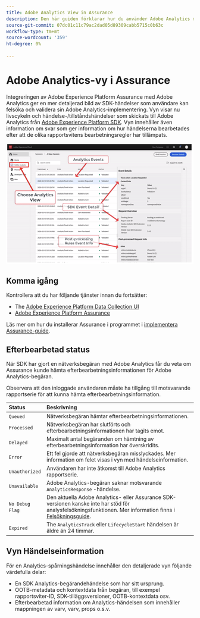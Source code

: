 ```yaml
---
title: Adobe Analytics View in Assurance
description: Den här guiden förklarar hur du använder Adobe Analytics med Adobe Experience Platform Assurance.
source-git-commit: 07dc01c11c79ac2dad05d89309cabb5715c0b63c
workflow-type: tm+mt
source-wordcount: '359'
ht-degree: 0%

---
```



# Adobe Analytics-vy i Assurance

Integreringen av Adobe Experience Platform Assurance med Adobe Analytics ger en mer detaljerad bild av SDK-händelser som användare kan felsöka och validera sin Adobe Analytics-implementering. Vyn visar nu livscykeln och händelse-/tillståndshändelser som skickats till Adobe Analytics från [Adobe Experience Platform SDK](https://developer.adobe.com/client-sdks/documentation/adobe-analytics/). Vyn innehåller även information om svar som ger information om hur händelserna bearbetades efter att de olika rapportsvitens bearbetningsregler har tillämpats.

![](./images/adobe-analytics/overview.png)

## Komma igång

Kontrollera att du har följande tjänster innan du fortsätter:

- The [Adobe Experience Platform Data Collection UI](https://experience.adobe.com/#/data-collection/)
- [Adobe Experience Platform Assurance](https://experience.adobe.com/assurance)

Läs mer om hur du installerar Assurance i programmet i [implementera Assurance-guide](../tutorials/implement-assurance.md).

## Efterbearbetad status

När SDK har gjort en nätverksbegäran med Adobe Analytics får du veta om Assurance kunde hämta efterbearbetningsinformationen för Adobe Analytics-begäran.

Observera att den inloggade användaren måste ha tillgång till motsvarande rapportserie för att kunna hämta efterbearbetningsinformation.

| Status | Beskrivning |
| :----- | :---------- |
| `Queued` | Nätverksbegäran hämtar efterbearbetningsinformationen. |
| `Processed` | Nätverksbegäran har slutförts och efterbearbetningsinformationen har tagits emot. |
| `Delayed` | Maximalt antal begäranden om hämtning av efterbearbetningsinformation har överskridits. |
| `Error` | Ett fel gjorde att nätverksbegäran misslyckades. Mer information om felet visas i vyn med händelseinformation. |
| `Unauthorized` | Användaren har inte åtkomst till Adobe Analytics rapportserie. |
| `Unavailable` | Adobe Analytics-begäran saknar motsvarande `AnalyticsResponse` -händelse. |
| `No Debug Flag` | Den aktuella Adobe Analytics- eller Assurance SDK-versionen kanske inte har stöd för analysfelsökningsfunktionen. Mer information finns i [Felsökningsguide](../troubleshooting.md). |
| `Expired` | The `AnalyticsTrack` eller `LifecycleStart` händelsen är äldre än 24 timmar. |

## Vyn Händelseinformation

För en Analytics-spårningshändelse innehåller den detaljerade vyn följande värdefulla delar:

- En SDK Analytics-begärandehändelse som har sitt ursprung.
- OOTB-metadata och kontextdata från begäran, till exempel rapportsviter-ID, SDK-tilläggsversioner, OOTB-kontextdata osv.
- Efterbearbetad information om Analytics-händelsen som innehåller mappningen av varv, varv, props o.s.v.
